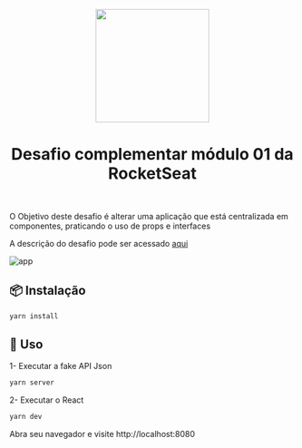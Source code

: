 <p align="center">
  <a href="https://ant.design">
    <img width="200" src="https://user-images.githubusercontent.com/19207320/111241955-f4207800-85dc-11eb-9e36-dcd110f521f7.png">
  </a>
</p>

<h1 align="center">Desafio complementar módulo 01 da RocketSeat</h1>

<br>

O Objetivo deste desafio é alterar uma aplicação que está centralizada em componentes, praticando o uso de props e interfaces

A descrição do desafio pode ser acessado [aqui](https://www.notion.so/Desafio-02-Componentizando-a-aplica-o-b9f0f025c95b437699d0c3115f55b0f1) 


![app](https://user-images.githubusercontent.com/19207320/111241960-f5ea3b80-85dc-11eb-8e7a-d26297bf857b.gif)


## 📦 Instalação

```bash
yarn install
```

## 🔨 Uso

1- Executar a fake API Json
```bash
yarn server
```
2- Executar o React
```bash
yarn dev
```

Abra seu navegador e visite http://localhost:8080
